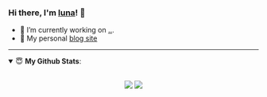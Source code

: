 ### Hi there, I'm [luna](https://www.isczy.tk)! 👋

- 🔭 I’m currently working on [..]().
- 👋 My personal [blog site](https://www.isluna.ml)

---

<details open>
 <summary> 😇 <b>My Github Stats</b>: </summary>
<br>
<p align = "center">
  <img src = "https://github-readme-stats.vercel.app/api?username=lunasaw&show_icons=true&theme=calm&line_height=33&hide_border=true&count_private=true">
  <img src = "https://github-readme-stats.vercel.app/api/top-langs/?username=lunasaw&theme=calm&hide_border=true">
</p>
</details>
